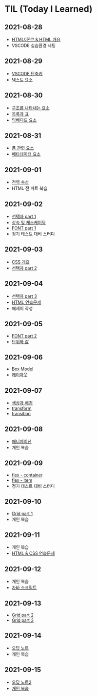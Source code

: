 # TIL (Today I Learned)

## 2021-08-28
* [HTML이란? & HTML 개요](https://github.com/tsun0705/TIL/blob/main/HTML/HTML.md "HTML")
* VSCODE 실습환경 세팅

## 2021-08-29
* [VSCODE 단축키](https://github.com/tsun0705/TIL/blob/main/VSCODE%20%EB%8B%A8%EC%B6%95%ED%82%A4.md "VSCODE")
* [텍스트 요소](https://github.com/tsun0705/TIL/blob/main/HTML/%ED%85%8D%EC%8A%A4%ED%8A%B8%20%EC%9A%94%EC%86%8C.md "HTML")

## 2021-08-30
* [구조를 나타내는 요소](https://github.com/tsun0705/TIL/blob/main/HTML/%EA%B5%AC%EC%A1%B0%EB%A5%BC%20%EB%82%98%ED%83%80%EB%82%B4%EB%8A%94%20%EC%9A%94%EC%86%8C.md "HTML")   
* [목록과 표](https://github.com/tsun0705/TIL/blob/main/HTML/%EB%AA%A9%EB%A1%9D%EA%B3%BC%20%ED%91%9C.md "HTML")
* [임베디드 요소](https://github.com/tsun0705/TIL/blob/main/HTML/%EC%9E%84%EB%B2%A0%EB%94%94%EB%93%9C%20%EC%9A%94%EC%86%8C.md "HTML")

## 2021-08-31
* [폼 관련 요소](https://github.com/tsun0705/TIL/blob/main/HTML/%ED%8F%BC%20%EA%B4%80%EB%A0%A8%20%EC%9A%94%EC%86%8C.md "HTML")
* [메타데이터 요소](https://github.com/tsun0705/TIL/blob/main/HTML/%EB%A9%94%ED%83%80%EB%8D%B0%EC%9D%B4%ED%84%B0%20%EC%9A%94%EC%86%8C.md "HTML")

## 2021-09-01
* [전역 속성](https://github.com/tsun0705/TIL/blob/main/HTML/%EC%A0%84%EC%97%AD%20%EC%86%8D%EC%84%B1.md "HTML")
* HTML 전 파트 복습

## 2021-09-02
* [선택자 part 1](https://github.com/tsun0705/TIL/blob/main/CSS/%EC%84%A0%ED%83%9D%EC%9E%90%20part%201.md "CSS")
* [상속 및 캐스케이딩](https://github.com/tsun0705/TIL/blob/main/CSS/%EC%83%81%EC%86%8D%20%EB%B0%8F%20%EC%BA%90%EC%8A%A4%EC%BC%80%EC%9D%B4%EB%94%A9.md "CSS")
* [FONT part 1](https://github.com/tsun0705/TIL/blob/main/CSS/FONT%20part%201.md "CSS")
* 정기 테스트 대비 스터디

## 2021-09-03
* [CSS 개요](https://github.com/tsun0705/TIL/blob/main/CSS/CSS%20%EA%B0%9C%EC%9A%94.md "CSS")
* [선택자 part 2](https://github.com/tsun0705/TIL/blob/main/CSS/%EC%84%A0%ED%83%9D%EC%9E%90%20part%202.md "CSS")

## 2021-09-04
* [선택자 part 3](https://github.com/tsun0705/TIL/blob/main/CSS/%EC%84%A0%ED%83%9D%EC%9E%90%20part%203.md "CSS")
* [HTML 연습문제](https://github.com/tsun0705/TIL/blob/main/%EB%AC%B8%EC%A0%9C/HTML%20%EC%97%B0%EC%8A%B5%EB%AC%B8%EC%A0%9C.md "HTML")
* 에세이 작성

## 2021-09-05
* [FONT part 2](https://github.com/tsun0705/TIL/blob/main/CSS/FONT%20part%202.md "CSS")
* [단위와 값](https://github.com/tsun0705/TIL/blob/main/CSS/%EB%8B%A8%EC%9C%84%EC%99%80%20%EA%B0%92.md "CSS")

## 2021-09-06
* [Box Model](https://github.com/tsun0705/TIL/blob/main/CSS/Box%20Model.md "CSS")
* [레이아웃](https://github.com/tsun0705/TIL/blob/main/CSS/%EB%A0%88%EC%9D%B4%EC%95%84%EC%9B%83.md "CSS") 

## 2021-09-07
* [색상과 배경](https://github.com/tsun0705/TIL/blob/main/CSS/%EC%83%89%EC%83%81%EA%B3%BC%20%EB%B0%B0%EA%B2%BD.md "CSS") 
* [transform](https://github.com/tsun0705/TIL/blob/main/CSS/transform.md "CSS") 
* [transition](https://github.com/tsun0705/TIL/blob/main/CSS/transition.md "CSS") 

## 2021-09-08
* [애니메이션](https://github.com/tsun0705/TIL/blob/main/CSS/%EC%95%A0%EB%8B%88%EB%A9%94%EC%9D%B4%EC%85%98.md "CSS") 
* 개인 복습

## 2021-09-09
* [flex - container](https://github.com/tsun0705/TIL/blob/main/CSS/Flexbox%20part%201.md "CSS")
* [flex - item](https://github.com/tsun0705/TIL/blob/main/CSS/Flexbox%20part%202.md "CSS")
* 정기 테스트 대비 스터디

## 2021-09-10
* [Grid part 1](https://github.com/tsun0705/TIL/blob/main/CSS/Grid%20part%201.md "CSS")
* 개인 복습

## 2021-09-11
* 개인 복습
* [HTML & CSS 연습문제](https://github.com/tsun0705/TIL/blob/main/%EB%AC%B8%EC%A0%9C/HTML%20%26%20CSS%20%EC%97%B0%EC%8A%B5%EB%AC%B8%EC%A0%9C.md "HTML & CSS") 
 
## 2021-09-12
* 개인 복습 
* [자바 스크립트](https://github.com/tsun0705/TIL/blob/main/JavaScript/JS.md "JS")

## 2021-09-13
* [Grid part 2](https://github.com/tsun0705/TIL/blob/main/CSS/Grid%20part%202.md "CSS") 
* [Grid part 3](https://github.com/tsun0705/TIL/blob/main/CSS/Grid%20part%203.md "CSS") 

## 2021-09-14
* [오답 노트](https://github.com/tsun0705/TIL/blob/main/%EB%AC%B8%EC%A0%9C/%EC%A0%95%EA%B8%B0%20%ED%85%8C%EC%8A%A4%ED%8A%B8%20%EC%98%A4%EB%8B%B5%ED%92%80%EC%9D%B4.md "오답 노트")
* 개인 복습 

## 2021-09-15
* [오답 노트2](https://github.com/tsun0705/TIL/blob/main/%EB%AC%B8%EC%A0%9C/%EB%B9%84%EC%A0%95%EA%B8%B0%20%ED%85%8C%EC%8A%A4%ED%8A%B8%20%EC%98%A4%EB%8B%B5%ED%92%80%EC%9D%B4.md "오답 노트")
* [개인 복습](https://github.com/tsun0705/TIL/blob/main/%EB%B3%B5%EC%8A%B5/HTML.md "HTML")
